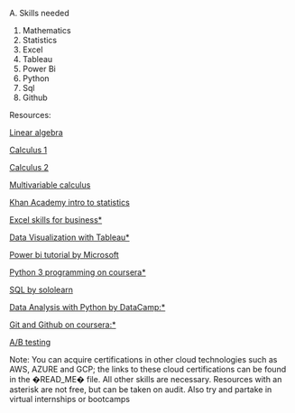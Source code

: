 A. Skills needed

1. Mathematics 
2. Statistics
3. Excel
4. Tableau
5. Power Bi
6. Python
7. Sql 
8. Github

Resources:

[Linear algebra](https://www.khanacademy.org/math/linear-algebra)

[Calculus 1](https://www.khanacademy.org/math/calculus-1)

[Calculus 2](https://www.khanacademy.org/math/calculus-2)

[Multivariable calculus](https://www.khanacademy.org/math/multivariable-calculus)

[Khan Academy intro to statistics](https://www.khanacademy.org/math/statistics-probability)

[Excel skills for business*](https://coursera.org/specializations/excel)

[Data Visualization with Tableau*](https://coursera.org/specializations/data-visualization)

[Power bi tutorial by Microsoft](https://docs.microsoft.com/en-us/users/microsoftpowerplatform-5978/collections/djwu3eywpk4nm)

[Python 3 programming on coursera*](https://coursera.org/specializations/python-3-programming)

[SQL by sololearn](https://www.sololearn.com/Course/SQL/?ref=app)

[Data Analysis with Python by DataCamp:*](https://www.datacamp.com/tracks/data-analyst-with-python)

[Git and Github on coursera:*](https://coursera.org/learn/introduction-git-github)

[A/B testing](https://bit.ly/3gzmNQS)




















Note: You can acquire certifications in other cloud technologies such as AWS, AZURE and GCP; the links to these cloud certifications can be found in the �READ_ME� file. All other skills are necessary. Resources with an asterisk are not free, but can be taken on audit. Also try and partake in virtual internships or bootcamps


